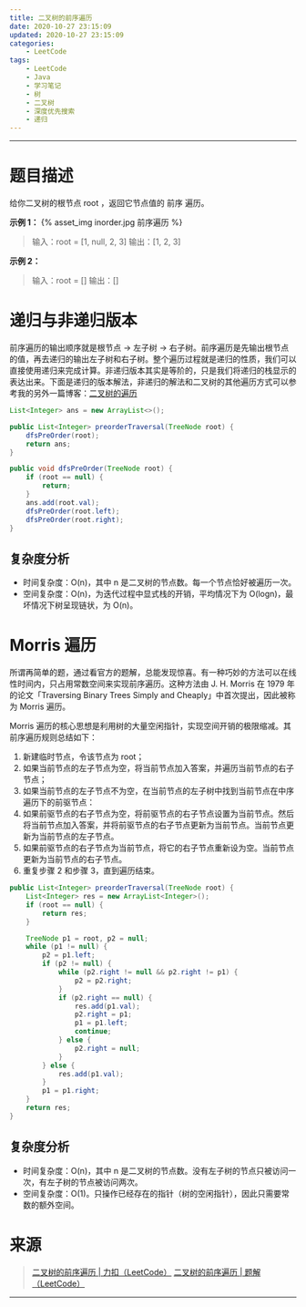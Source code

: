 ```yaml
---
title: 二叉树的前序遍历
date: 2020-10-27 23:15:09
updated: 2020-10-27 23:15:09
categories:
    - LeetCode
tags:
    - LeetCode
    - Java
    - 学习笔记
    - 树
    - 二叉树
    - 深度优先搜索
    - 递归
---
```

---

# 题目描述

给你二叉树的根节点 root ，返回它节点值的 前序 遍历。

**示例 1：**
{% asset_img inorder.jpg 前序遍历 %}
> 输入：root = [1, null, 2, 3]
> 输出：[1, 2, 3]

**示例 2：**
> 输入：root = []
> 输出：[]

<!-- more -->

# 递归与非递归版本

前序遍历的输出顺序就是根节点 -> 左子树 -> 右子树。前序遍历是先输出根节点的值，再去递归的输出左子树和右子树。整个遍历过程就是递归的性质，我们可以直接使用递归来完成计算。非递归版本其实是等阶的，只是我们将递归的栈显示的表达出来。下面是递归的版本解法，非递归的解法和二叉树的其他遍历方式可以参考我的另外一篇博客：[二叉树的遍历][3]

```java
List<Integer> ans = new ArrayList<>();

public List<Integer> preorderTraversal(TreeNode root) {
    dfsPreOrder(root);
    return ans;
}

public void dfsPreOrder(TreeNode root) {
    if (root == null) {
        return;
    }
    ans.add(root.val);
    dfsPreOrder(root.left);
    dfsPreOrder(root.right);
}
```

## 复杂度分析

* 时间复杂度：O(n)，其中 n 是二叉树的节点数。每一个节点恰好被遍历一次。
* 空间复杂度：O(n)，为迭代过程中显式栈的开销，平均情况下为 O(logn)，最坏情况下树呈现链状，为 O(n)。

# Morris 遍历

所谓再简单的题，通过看官方的题解，总能发现惊喜。有一种巧妙的方法可以在线性时间内，只占用常数空间来实现前序遍历。这种方法由 J. H. Morris 在 1979 年的论文「Traversing Binary Trees Simply and Cheaply」中首次提出，因此被称为 Morris 遍历。
                        
Morris 遍历的核心思想是利用树的大量空闲指针，实现空间开销的极限缩减。其前序遍历规则总结如下：
1. 新建临时节点，令该节点为 root；
2. 如果当前节点的左子节点为空，将当前节点加入答案，并遍历当前节点的右子节点；
3. 如果当前节点的左子节点不为空，在当前节点的左子树中找到当前节点在中序遍历下的前驱节点：
4. 如果前驱节点的右子节点为空，将前驱节点的右子节点设置为当前节点。然后将当前节点加入答案，并将前驱节点的右子节点更新为当前节点。当前节点更新为当前节点的左子节点。
5. 如果前驱节点的右子节点为当前节点，将它的右子节点重新设为空。当前节点更新为当前节点的右子节点。
6. 重复步骤 2 和步骤 3，直到遍历结束。

```java
public List<Integer> preorderTraversal(TreeNode root) {
    List<Integer> res = new ArrayList<Integer>();
    if (root == null) {
        return res;
    }

    TreeNode p1 = root, p2 = null;
    while (p1 != null) {
        p2 = p1.left;
        if (p2 != null) {
            while (p2.right != null && p2.right != p1) {
                p2 = p2.right;
            }
            if (p2.right == null) {
                res.add(p1.val);
                p2.right = p1;
                p1 = p1.left;
                continue;
            } else {
                p2.right = null;
            }
        } else {
            res.add(p1.val);
        }
        p1 = p1.right;
    }
    return res;
}
```

## 复杂度分析

* 时间复杂度：O(n)，其中 n 是二叉树的节点数。没有左子树的节点只被访问一次，有左子树的节点被访问两次。
* 空间复杂度：O(1)。只操作已经存在的指针（树的空闲指针），因此只需要常数的额外空间。

# 来源

> [二叉树的前序遍历 | 力扣（LeetCode）][1]
> [二叉树的前序遍历 | 题解（LeetCode）][2]

---

[1]: https://leetcode-cn.com/problems/binary-tree-preorder-traversal/ "二叉树的前序遍历 | 力扣（LeetCode）"
[2]: https://leetcode-cn.com/problems/binary-tree-preorder-traversal/solution/er-cha-shu-de-qian-xu-bian-li-by-leetcode-solution/ "二叉树的前序遍历 | 题解（LeetCode）"
[3]: /blog/2020/09/02/binary-tree-traverse/ "二叉树的遍历"